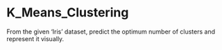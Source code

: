 # K_Means_Clustering
From the given ‘Iris’ dataset, predict the optimum number of clusters and represent it visually.
